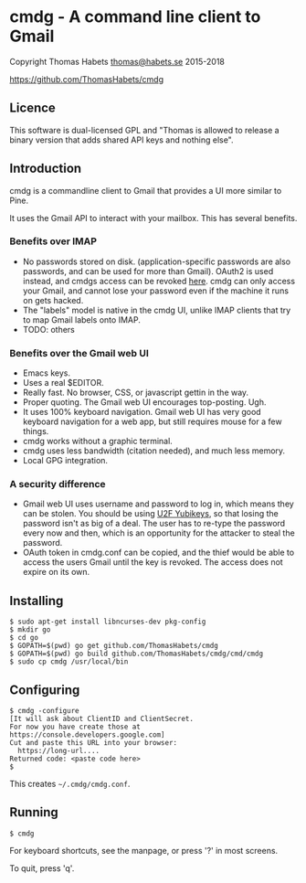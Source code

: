 # cmdg - A command line client to Gmail

Copyright Thomas Habets <thomas@habets.se> 2015-2018

https://github.com/ThomasHabets/cmdg

## Licence

This software is dual-licensed GPL and "Thomas is allowed to release a
binary version that adds shared API keys and nothing else".

## Introduction

cmdg is a commandline client to Gmail that provides a UI more similar
to Pine.

It uses the Gmail API to interact with your mailbox. This has several
benefits.

### Benefits over IMAP
* No passwords stored on disk. (application-specific passwords are
  also passwords, and can be used for more than Gmail). OAuth2 is used
  instead, and cmdgs access can be revoked
  [here](https://security.google.com/settings/security/permissions).
  cmdg can only access your Gmail, and cannot lose your password even
  if the machine it runs on gets hacked.
* The "labels" model is native in the cmdg UI, unlike IMAP clients
  that try to map Gmail labels onto IMAP.
* TODO: others

### Benefits over the Gmail web UI
* Emacs keys.
* Uses a real $EDITOR.
* Really fast. No browser, CSS, or javascript gettin in the way.
* Proper quoting. The Gmail web UI encourages top-posting. Ugh.
* It uses 100% keyboard navigation. Gmail web UI has very good
  keyboard navigation for a web app, but still requires mouse for
  a few things.
* cmdg works without a graphic terminal.
* cmdg uses less bandwidth (citation needed), and much less memory.
* Local GPG integration.

### A security difference
* Gmail web UI uses username and password to log in, which means they
  can be stolen. You should be using [U2F
  Yubikeys](https://www.yubico.com/products/yubikey-hardware/fido-u2f-security-key/),
  so that losing the password isn't as big of a deal. The user has to
  re-type the password every now and then, which is an opportunity for
  the attacker to steal the password.
* OAuth token in cmdg.conf can be copied, and the thief would be
  able to access the users Gmail until the key is revoked. The
  access does not expire on its own.

## Installing
```
$ sudo apt-get install libncurses-dev pkg-config
$ mkdir go
$ cd go
$ GOPATH=$(pwd) go get github.com/ThomasHabets/cmdg
$ GOPATH=$(pwd) go build github.com/ThomasHabets/cmdg/cmd/cmdg
$ sudo cp cmdg /usr/local/bin
```

## Configuring
```
$ cmdg -configure
[It will ask about ClientID and ClientSecret.
For now you have create those at https://console.developers.google.com]
Cut and paste this URL into your browser:
  https://long-url....
Returned code: <paste code here>
$
```
This creates `~/.cmdg/cmdg.conf`.

## Running
```
$ cmdg
```
For keyboard shortcuts, see the manpage, or press '?' in most screens.

To quit, press 'q'.
